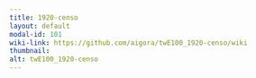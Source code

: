 ```yaml
---
title: 1920-censo
layout: default
modal-id: 101
wiki-link: https://github.com/aigora/twE100_1920-censo/wiki
thumbnail: 
alt: twE100_1920-censo
---
```

